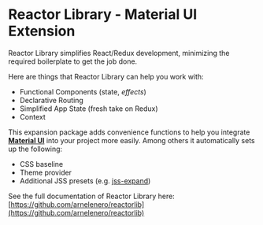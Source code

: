 # Reactor Library - Material UI Extension

Reactor Library simplifies React/Redux development, minimizing the required boilerplate to get the job done.

Here are things that Reactor Library can help you work with:

- Functional Components (state, _effects_)
- Declarative Routing
- Simplified App State (fresh take on Redux)
- Context

This expansion package adds convenience functions to help you integrate **[Material UI](https://material-ui.com/)** into your project more easily. Among others it automatically sets up the following:
- CSS baseline
- Theme provider
- Additional JSS presets (e.g. [jss-expand](https://github.com/cssinjs/jss-expand))

See the full documentation of Reactor Library here: [https://github.com/arnelenero/reactorlib](https://github.com/arnelenero/reactorlib)
